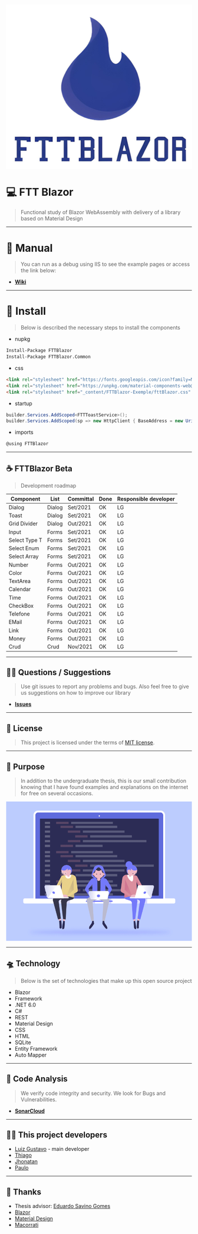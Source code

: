 <img src="https://raw.githubusercontent.com/luizgustavo77/FTTBlazor-Exemple/master/src/FTTBlazor.Client/wwwroot/img/logoMenu.png">

# 💻 **FTT Blazor**

> Functional study of Blazor WebAssembly with delivery of a library based on Material Design

---

# 📖 **Manual**

> You can run as a debug using IIS to see the example pages or access the link below:

- [**Wiki**](https://github.com/luizgustavo77/FTTBlazor/wiki)

---

# 🧩 **Install**

> Below is described the necessary steps to install the components

- nupkg

``` cmd
Install-Package FTTBlazor
Install-Package FTTBlazor.Common
```

- css

``` html
<link rel="stylesheet" href="https://fonts.googleapis.com/icon?family=Material+Icons" />
<link rel="stylesheet" href="https://unpkg.com/material-components-web@latest/dist/material-components-web.min.css" />
<link rel="stylesheet" href="_content/FTTBlazor-Exemple/fttBlazor.css" />
````

- startup

``` c#
builder.Services.AddScoped<FTTToastService>();
builder.Services.AddScoped(sp => new HttpClient { BaseAddress = new Uri(builder.HostEnvironment.BaseAddress) });
```

- imports

``` c#
@using FTTBlazor
```

---

## ☕ **FTTBlazor Beta**

> Development roadmap

| Component | List | Committal | Done | Responsible developer |
| --- | --- | --- | --- | --- |
| Dialog | Dialog | Set/2021 | OK | LG |
| Toast | Dialog | Set/2021 | OK | LG |
| Grid Divider | Dialog | Out/2021 | OK | LG |
| Input | Forms | Set/2021 | OK | LG |
| Select Type T  | Forms | Set/2021 | OK | LG |
| Select Enum  | Forms | Set/2021 | OK | LG |
| Select Array  | Forms | Set/2021 | OK | LG |
| Number | Forms | Out/2021 | OK | LG |
| Color | Forms | Out/2021 | OK | LG |
| TextArea | Forms | Out/2021 | OK | LG |
| Calendar | Forms | Out/2021 | OK | LG |
| Time | Forms | Out/2021 | OK | LG |
| CheckBox | Forms | Out/2021 | OK | LG |
| Telefone | Forms | Out/2021 | OK | LG |
| EMail | Forms | Out/2021 | OK | LG |
| Link | Forms | Out/2021 | OK | LG |
| Money | Forms | Out/2021 | OK | LG |
| Crud | Crud | Nov/2021 | OK | LG |

---
  
## 🙇🏻 **Questions / Suggestions**

> Use git issues to report any problems and bugs. Also feel free to give us suggestions on how to improve our library

- [**Issues**](https://github.com/luizgustavo77/FTTBlazor-Exemple/issues)

---

## 📜 **License**

> This project is licensed under the terms of [MIT license](https://github.com/luizgustavo77/FTTBlazor-Exemple/blob/master/LICENSE.md).

---

## 🚀 **Purpose**

> In addition to the undergraduate thesis, this is our small contribution knowing that I have found examples and explanations on the internet for free on several occasions.

<img src="https://raw.githubusercontent.com/luizgustavo77/FTTBlazor-Exemple/master/src/FTTBlazor.Client/wwwroot/img/team.gif">

---

## 🛸 **Technology**

> Below is the set of technologies that make up this open source project

- Blazor
- Framework
- .NET 6.0
- C#
- REST
- Material Design
- CSS
- HTML
- SQLite
- Entity Framework
- Auto Mapper

---

## 🔎 **Code Analysis**

> We verify code integrity and security. We look for Bugs and Vulnerabilities.

- [**SonarCloud**](https://sonarcloud.io/project/overview?id=luizgustavo77_FTTBlazor)

---

## 🙋🏻 **This project developers**

- [Luiz Gustavo](https://github.com/luizgustavo77) - main developer
- [Thiago](https://github.com/thiagofernandes101)
- [Jhonatan](https://github.com/JhonatanMatos)
- [Paulo](https://github.com/paulopatrocinio)

---

## 💼 **Thanks**

- Thesis advisor: [Eduardo Savino Gomes](https://blazor.net)
- [Blazor](https://blazor.net)
- [Material Design](https://material.io/components/)
- [Macorrati](https://www.udemy.com/course/curso-blazor-essencial/)
